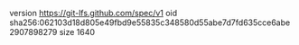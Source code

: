 version https://git-lfs.github.com/spec/v1
oid sha256:062103d18d805e49fbd9e55835c348580d55abe7d7fd635cce6abe2907898279
size 1640
